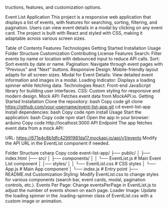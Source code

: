 tructions, features, and customization options.

Event List Application
This project is a responsive web application that displays a list of events, with features for searching, sorting, filtering, and pagination. Users can view event details in a modal by clicking on any event card. The project is built with React and styled with CSS, making it adaptable across various screen sizes.

Table of Contents
Features
Technologies
Getting Started
Installation
Usage
Folder Structure
Customization
Contributing
License
Features
Search: Filter events by name or location with debounced input to reduce API calls.
Sort: Sort events by date or name.
Pagination: Navigate through event pages with "Previous" and "Next" buttons.
Responsive Design: Mobile-friendly layout adapts for all screen sizes.
Modal for Event Details: View detailed event information and images in a modal.
Loading Indicator: Displays a loading spinner while fetching data.
Technologies
React: Front-end JavaScript library for building user interfaces.
CSS: Custom styling for responsive and modern design.
Mock API: Fetches event data from MockAPI.io.
Getting Started
Installation
Clone the repository:
bash
Copy code
git clone https://github.com/your-username/event-list-app.git
cd event-list-app
Install dependencies:
bash
Copy code
npm install
Usage
Start the application:
bash
Copy code
npm start
Open the app in your browser:
arduino
Copy code
http://localhost:3000
API Endpoint
The app fetches event data from a mock API:

URL: https://671e4c8b1dfc42991981da17.mockapi.io/api/v1/events
Modify the API URL in the EventList component if needed.

Folder Structure
csharp
Copy code
event-list-app/
├── public/
│   ├── index.html
├── src/
│   ├── components/
│   │   └── EventList.js          # Main Event List component
│   │── styles/
│   │   └── EventList.css         # CSS styles
│   └── App.js                    # Main App component
│   └── index.js                  # Entry point
├── README.md
Customization
Styling: Modify EventList.css to change styles for various components (search bar, event cards, modal, pagination controls, etc.).
Events Per Page: Change eventsPerPage in EventList.js to adjust the number of events shown on each page.
Loader Image: Update the loading spinner in the .loading-spinner class of EventList.css with a custom image or animation.
